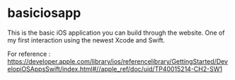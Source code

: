 # basiciosapp

This is the basic iOS application you can build through the website. One of my first interaction using the newest Xcode and Swift.

For reference : https://developer.apple.com/library/ios/referencelibrary/GettingStarted/DevelopiOSAppsSwift/index.html#//apple_ref/doc/uid/TP40015214-CH2-SW1


